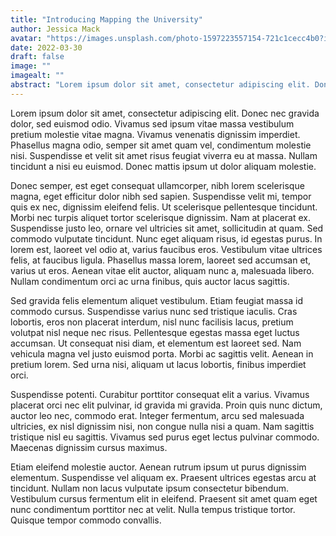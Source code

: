 ```yaml
---
title: "Introducing Mapping the University"
author: Jessica Mack
avatar: "https://images.unsplash.com/photo-1597223557154-721c1cecc4b0?ixlib=rb-1.2.1&ixid=MnwxMjA3fDB8MHxwaG90by1wYWdlfHx8fGVufDB8fHx8&auto=format&fit=crop&w=1760&q=80" 
date: 2022-03-30
draft: false
image: ""
imagealt: ""
abstract: "Lorem ipsum dolor sit amet, consectetur adipiscing elit. Donec nec gravida dolor, sed euismod odio."
---
```


Lorem ipsum dolor sit amet, consectetur adipiscing elit. Donec nec gravida dolor, sed euismod odio. Vivamus sed ipsum vitae massa vestibulum pretium molestie vitae magna. Vivamus venenatis dignissim imperdiet. Phasellus magna odio, semper sit amet quam vel, condimentum molestie nisi. Suspendisse et velit sit amet risus feugiat viverra eu at massa. Nullam tincidunt a nisi eu euismod. Donec mattis ipsum ut dolor aliquam molestie.

Donec semper, est eget consequat ullamcorper, nibh lorem scelerisque magna, eget efficitur dolor nibh sed sapien. Suspendisse velit mi, tempor quis ex nec, dignissim eleifend felis. Ut scelerisque pellentesque tincidunt. Morbi nec turpis aliquet tortor scelerisque dignissim. Nam at placerat ex. Suspendisse justo leo, ornare vel ultricies sit amet, sollicitudin at quam. Sed commodo vulputate tincidunt. Nunc eget aliquam risus, id egestas purus. In lorem est, laoreet vel odio at, varius faucibus eros. Vestibulum vitae ultrices felis, at faucibus ligula. Phasellus massa lorem, laoreet sed accumsan et, varius ut eros. Aenean vitae elit auctor, aliquam nunc a, malesuada libero. Nullam condimentum orci ac urna finibus, quis auctor lacus sagittis.

Sed gravida felis elementum aliquet vestibulum. Etiam feugiat massa id commodo cursus. Suspendisse varius nunc sed tristique iaculis. Cras lobortis, eros non placerat interdum, nisl nunc facilisis lacus, pretium volutpat nisl neque nec risus. Pellentesque egestas massa eget luctus accumsan. Ut consequat nisi diam, et elementum est laoreet sed. Nam vehicula magna vel justo euismod porta. Morbi ac sagittis velit. Aenean in pretium lorem. Sed urna nisi, aliquam ut lacus lobortis, finibus imperdiet orci.

Suspendisse potenti. Curabitur porttitor consequat elit a varius. Vivamus placerat orci nec elit pulvinar, id gravida mi gravida. Proin quis nunc dictum, auctor leo nec, commodo erat. Integer fermentum, arcu sed malesuada ultricies, ex nisl dignissim nisi, non congue nulla nisi a quam. Nam sagittis tristique nisl eu sagittis. Vivamus sed purus eget lectus pulvinar commodo. Maecenas dignissim cursus maximus.

Etiam eleifend molestie auctor. Aenean rutrum ipsum ut purus dignissim elementum. Suspendisse vel aliquam ex. Praesent ultrices egestas arcu at tincidunt. Nullam non lacus vulputate ipsum consectetur bibendum. Vestibulum cursus fermentum elit in eleifend. Praesent sit amet quam eget nunc condimentum porttitor nec at velit. Nulla tempus tristique tortor. Quisque tempor commodo convallis. 